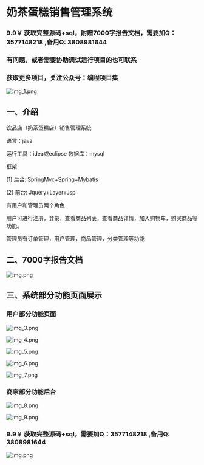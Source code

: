 # 奶茶蛋糕销售管理系统

### 9.9￥ 获取完整源码+sql，附赠7000字报告文档，需要加Q：3577148218 ,备用Q: 3808981644
### 有问题，或者需要协助调试运行项目的也可联系
### 获取更多项目，关注公众号：编程项目集

![img_1.png](img_1.png)
## 一、介绍

饮品店（奶茶蛋糕店）销售管理系统

语言：java

运行工具：idea或eclipse 数据库：mysql

框架

(1) 后台: SpringMvc+Spring+Mybatis

(2) 前台: Jquery+Layer+Jsp

有用户和管理员两个角色

用户可进行注册，登录，查看商品列表，查看商品详情，加入购物车，购买商品等功能。

管理员有订单管理，用户管理，商品管理，分类管理等功能
## 二、7000字报告文档

![img.png](img.png)

## 三、系统部分功能页面展示

### 用户部分功能页面

![img_3.png](imgs/img_3.png)

![img_4.png](imgs/img_4.png)

![img_5.png](imgs/img_5.png)

![img_6.png](imgs/img_6.png)

![img_7.png](imgs/img_7.png)

### 商家部分功能后台

![img_8.png](imgs/img_8.png)

![img_9.png](imgs/img_9.png)

### 9.9￥ 获取完整源码+sql，需要加Q：3577148218 ,备用Q: 3808981644

![img.png](imgs/img.png)
